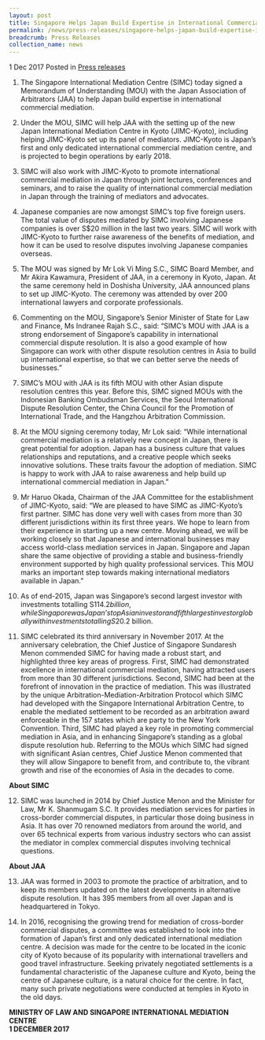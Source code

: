 ```yaml
---
layout: post
title: Singapore Helps Japan Build Expertise in International Commercial Mediation
permalink: /news/press-releases/singapore-helps-japan-build-expertise-in-international-commercia
breadcrumb: Press Releases
collection_name: news
---
```


1 Dec 2017 Posted in [Press releases](/news/press-releases)

1. The Singapore International Mediation Centre (SIMC) today signed a Memorandum of Understanding (MOU) with the Japan Association of Arbitrators (JAA) to help Japan build expertise in international commercial mediation.

 

2. Under the MOU, SIMC will help JAA with the setting up of the new Japan International Mediation Centre in Kyoto (JIMC-Kyoto), including helping JIMC-Kyoto set up its panel of mediators. JIMC-Kyoto is Japan’s first and only dedicated international commercial mediation centre, and is projected to begin operations by early 2018.

 

3. SIMC will also work with JIMC-Kyoto to promote international commercial mediation in Japan through joint lectures, conferences and seminars, and to raise the quality of international commercial mediation in Japan through the training of mediators and advocates.

 

4. Japanese companies are now amongst SIMC’s top five foreign users. The total value of disputes mediated by SIMC involving Japanese companies is over S$20 million in the last two years. SIMC will work with JIMC-Kyoto to further raise awareness of the benefits of mediation, and how it can be used to resolve disputes involving Japanese companies overseas. 

 

5. The MOU was signed by Mr Lok Vi Ming S.C., SIMC Board Member, and Mr Akira Kawamura, President of JAA, in a ceremony in Kyoto, Japan. At the same ceremony held in Doshisha University, JAA announced plans to set up JIMC-Kyoto. The ceremony was attended by over 200 international lawyers and corporate professionals.

 

6. Commenting on the MOU, Singapore’s Senior Minister of State for Law and Finance, Ms Indranee Rajah S.C., said: “SIMC’s MOU with JAA is a strong endorsement of Singapore’s capability in international commercial dispute resolution. It is also a good example of how Singapore can work with other dispute resolution centres in Asia to build up international expertise, so that we can better serve the needs of businesses.”

 

7. SIMC’s MOU with JAA is its fifth MOU with other Asian dispute resolution centres this year. Before this, SIMC signed MOUs with the Indonesian Banking Ombudsman Services, the Seoul International Dispute Resolution Center, the China Council for the Promotion of International Trade, and the Hangzhou Arbitration Commission.

 

8. At the MOU signing ceremony today, Mr Lok said: “While international commercial mediation is a relatively new concept in Japan, there is great potential for adoption. Japan has a business culture that values relationships and reputations, and a creative people which seeks innovative solutions. These traits favour the adoption of mediation. SIMC is happy to work with JAA to raise awareness and help build up international commercial mediation in Japan.”

 

9. Mr Haruo Okada, Chairman of the JAA Committee for the establishment of JIMC-Kyoto, said: “We are pleased to have SIMC as JIMC-Kyoto’s first partner. SIMC has done very well with cases from more than 30 different jurisdictions within its first three years. We hope to learn from their experience in starting up a new centre. Moving ahead, we will be working closely so that Japanese and international businesses may access world-class mediation services in Japan. Singapore and Japan share the same objective of providing a stable and business-friendly environment supported by high quality professional services. This MOU marks an important step towards making international mediators available in Japan.”

 

10. As of end-2015, Japan was Singapore’s second largest investor with investments totalling S$114.2 billion, while Singapore was Japan’s top Asian investor and fifth largest investor globally with investments totalling S$20.2 billion.

 

11. SIMC celebrated its third anniversary in November 2017. At the anniversary celebration, the Chief Justice of Singapore Sundaresh Menon commended SIMC for having made a robust start, and highlighted three key areas of progress. First, SIMC had demonstrated excellence in international commercial mediation, having attracted users from more than 30 different jurisdictions. Second, SIMC had been at the forefront of innovation in the practice of mediation. This was illustrated by the unique Arbitration-Mediation-Arbitration Protocol which SIMC had developed with the Singapore International Arbitration Centre, to enable the mediated settlement to be recorded as an arbitration award enforceable in the 157 states which are party to the New York Convention. Third, SIMC had played a key role in promoting commercial mediation in Asia, and in enhancing Singapore’s standing as a global dispute resolution hub. Referring to the MOUs which SIMC had signed with significant Asian centres, Chief Justice Menon commented that they will allow Singapore to benefit from, and contribute to, the vibrant growth and rise of the economies of Asia in the decades to come.

 

**About SIMC**

 

12. SIMC was launched in 2014 by Chief Justice Menon and the Minister for Law, Mr K. Shanmugam S.C. It provides mediation services for parties in cross-border commercial disputes, in particular those doing business in Asia. It has over 70 renowned mediators from around the world, and over 65 technical experts from various industry sectors who can assist the mediator in complex commercial disputes involving technical questions.

 

**About JAA**

 

13. JAA was formed in 2003 to promote the practice of arbitration, and to keep its members updated on the latest developments in alternative dispute resolution. It has 395 members from all over Japan and is headquartered in Tokyo.

 

14. In 2016, recognising the growing trend for mediation of cross-border commercial disputes, a committee was established to look into the formation of Japan’s first and only dedicated international mediation centre. A decision was made for the centre to be located in the iconic city of Kyoto because of its popularity with international travellers and good travel infrastructure. Seeking privately negotiated settlements is a fundamental characteristic of the Japanese culture and Kyoto, being the centre of Japanese culture, is a natural choice for the centre. In fact, many such private negotiations were conducted at temples in Kyoto in the old days.


**MINISTRY OF LAW AND SINGAPORE INTERNATIONAL MEDIATION CENTRE**  
**1 DECEMBER 2017**
